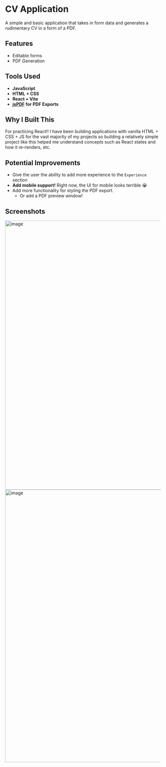# CV Application

A simple and basic application that takes in form data and generates a rudimentary CV in a form of a PDF.

## Features

- Editable forms
- PDF Generation

## Tools Used

- **JavaScript**
- **HTML + CSS**
- **React + Vite**
- **[jsPDF](https://github.com/parallax/jsPDF) for PDF Exports**

## Why I Built This

For practicing React!! I have been building applications with vanilla HTML + CSS + JS for the vast majority of my
projects
so building a relatively simple project like this helped me understand concepts such as React states and how it
re-renders, etc.

## Potential Improvements

- Give the user the ability to add more experience to the `Experience` section
- **Add mobile support!** Right now, the UI for mobile looks terrible 😭
- Add more functionality for styling the PDF export.
    - Or add a PDF preview window!

## Screenshots
<img width="1180" height="870" alt="image" src="https://github.com/user-attachments/assets/03e2c269-7f61-41c4-8830-324eb49f73fb" />

<img width="858" height="881" alt="image" src="https://github.com/user-attachments/assets/59beac2c-ffa2-4e3f-89ef-26c281422f59" />


